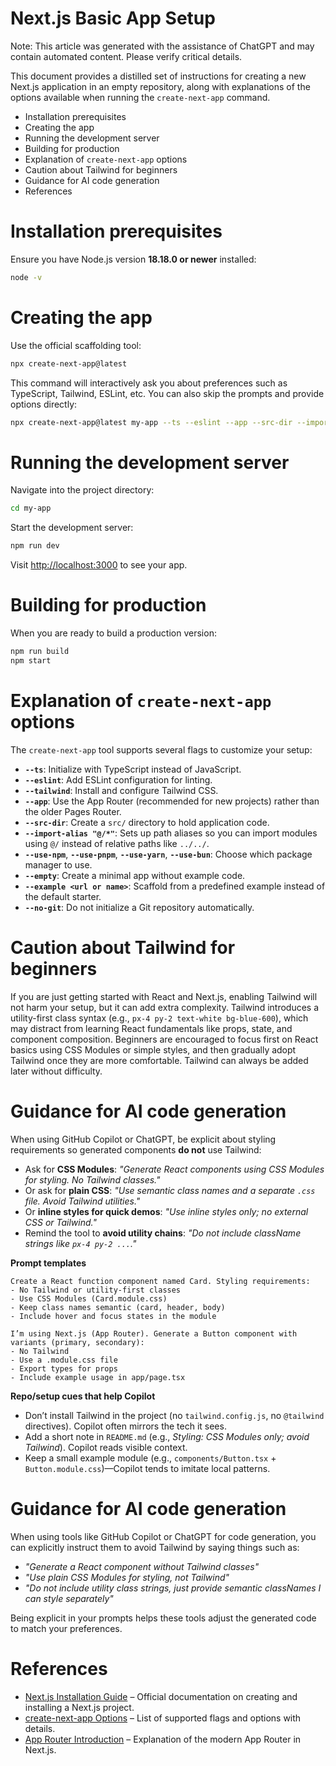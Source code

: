<!-- ********************* -->

# Next.js Basic App Setup

<!-- ********************* -->

Note: This article was generated with the assistance of ChatGPT and may contain automated content. Please verify critical details.

This document provides a distilled set of instructions for creating a new Next.js application in an empty repository, along with explanations of the options available when running the `create-next-app` command.

* Installation prerequisites
* Creating the app
* Running the development server
* Building for production
* Explanation of `create-next-app` options
* Caution about Tailwind for beginners
* Guidance for AI code generation
* References

<!-- ********************* -->

# Installation prerequisites

<!-- ********************* -->

Ensure you have Node.js version **18.18.0 or newer** installed:

```bash
node -v
```

<!-- ********************* -->

# Creating the app

<!-- ********************* -->

Use the official scaffolding tool:

```bash
npx create-next-app@latest
```

This command will interactively ask you about preferences such as TypeScript, Tailwind, ESLint, etc. You can also skip the prompts and provide options directly:

```bash
npx create-next-app@latest my-app --ts --eslint --app --src-dir --import-alias "@/*"
```

<!-- ********************* -->

# Running the development server

<!-- ********************* -->

Navigate into the project directory:

```bash
cd my-app
```

Start the development server:

```bash
npm run dev
```

Visit [http://localhost:3000](http://localhost:3000) to see your app.

<!-- ********************* -->

# Building for production

<!-- ********************* -->

When you are ready to build a production version:

```bash
npm run build
npm start
```

<!-- ********************* -->

# Explanation of `create-next-app` options

<!-- ********************* -->

The `create-next-app` tool supports several flags to customize your setup:

* **`--ts`**: Initialize with TypeScript instead of JavaScript.
* **`--eslint`**: Add ESLint configuration for linting.
* **`--tailwind`**: Install and configure Tailwind CSS.
* **`--app`**: Use the App Router (recommended for new projects) rather than the older Pages Router.
* **`--src-dir`**: Create a `src/` directory to hold application code.
* **`--import-alias "@/*"`**: Sets up path aliases so you can import modules using `@/` instead of relative paths like `../../`.
* **`--use-npm`**, **`--use-pnpm`**, **`--use-yarn`**, **`--use-bun`**: Choose which package manager to use.
* **`--empty`**: Create a minimal app without example code.
* **`--example <url or name>`**: Scaffold from a predefined example instead of the default starter.
* **`--no-git`**: Do not initialize a Git repository automatically.

<!-- ********************* -->

# Caution about Tailwind for beginners

<!-- ********************* -->

If you are just getting started with React and Next.js, enabling Tailwind will not harm your setup, but it can add extra complexity. Tailwind introduces a utility-first class syntax (e.g., `px-4 py-2 text-white bg-blue-600`), which may distract from learning React fundamentals like props, state, and component composition. Beginners are encouraged to focus first on React basics using CSS Modules or simple styles, and then gradually adopt Tailwind once they are more comfortable. Tailwind can always be added later without difficulty.

<!-- ********************* -->

# Guidance for AI code generation

<!-- ********************* -->

When using GitHub Copilot or ChatGPT, be explicit about styling requirements so generated components **do not** use Tailwind:

* Ask for **CSS Modules**: *"Generate React components using CSS Modules for styling. No Tailwind classes."*
* Or ask for **plain CSS**: *"Use semantic class names and a separate `.css` file. Avoid Tailwind utilities."*
* Or **inline styles for quick demos**: *"Use inline styles only; no external CSS or Tailwind."*
* Remind the tool to **avoid utility chains**: *"Do not include className strings like `px-4 py-2 ...`."*

**Prompt templates**

```
Create a React function component named Card. Styling requirements:
- No Tailwind or utility-first classes
- Use CSS Modules (Card.module.css)
- Keep class names semantic (card, header, body)
- Include hover and focus states in the module
```

```
I’m using Next.js (App Router). Generate a Button component with variants (primary, secondary):
- No Tailwind
- Use a .module.css file
- Export types for props
- Include example usage in app/page.tsx
```

**Repo/setup cues that help Copilot**

* Don’t install Tailwind in the project (no `tailwind.config.js`, no `@tailwind` directives). Copilot often mirrors the tech it sees.
* Add a short note in `README.md` (e.g., *Styling: CSS Modules only; avoid Tailwind*). Copilot reads visible context.
* Keep a small example module (e.g., `components/Button.tsx` + `Button.module.css`)—Copilot tends to imitate local patterns.

<!-- ********************* -->

# Guidance for AI code generation

<!-- ********************* -->

When using tools like GitHub Copilot or ChatGPT for code generation, you can explicitly instruct them to avoid Tailwind by saying things such as:

* *"Generate a React component without Tailwind classes"*
* *"Use plain CSS Modules for styling, not Tailwind"*
* *"Do not include utility class strings, just provide semantic classNames I can style separately"*

Being explicit in your prompts helps these tools adjust the generated code to match your preferences.

# References

<!-- ********************* -->

* [Next.js Installation Guide](https://nextjs.org/docs/getting-started/installation) – Official documentation on creating and installing a Next.js project.
* [create-next-app Options](https://nextjs.org/docs/app/api-reference/create-next-app) – List of supported flags and options with details.
* [App Router Introduction](https://nextjs.org/docs/app/building-your-application/routing) – Explanation of the modern App Router in Next.js.
